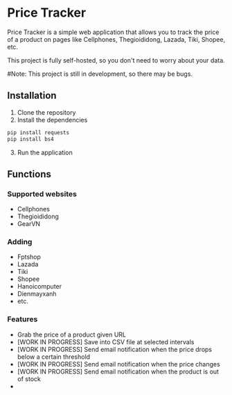 # Price Tracker
Price Tracker is a simple web application that allows you to track the price of a product on pages like Cellphones, Thegioididong, Lazada, Tiki, Shopee, etc.

This project is fully self-hosted, so you don't need to worry about your data.

#Note: This project is still in development, so there may be bugs.
## Installation
1. Clone the repository
2. Install the dependencies
```bash
pip install requests
pip install bs4
```
3. Run the application

## Functions
### Supported websites
- Cellphones
- Thegioididong
- GearVN
### Adding
- Fptshop
- Lazada
- Tiki
- Shopee
- Hanoicomputer
- Dienmayxanh
- etc.
### Features
- Grab the price of a product given URL
- [WORK IN PROGRESS] Save into CSV file at selected intervals
- [WORK IN PROGRESS] Send email notification when the price drops below a certain threshold
- [WORK IN PROGRESS] Send email notification when the price changes
- [WORK IN PROGRESS] Send email notification when the product is out of stock
- 
